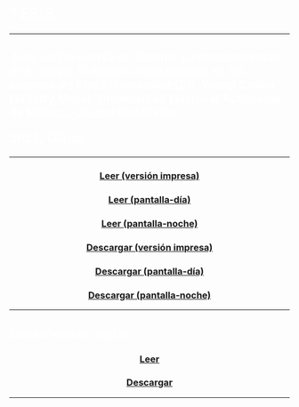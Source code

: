 # <span style="color:white">TESIS</span>

---

## <span style="color:white">José Julián González Osorno. *La trascendencia de lo nimio. El humor como poética en los cuentos de Efrén Hernández* (Dir. Yanna Celina Hadatty Mora). Universidad Nacional Autónoma de México, Ciudad de México, <p class="oldstyle">2022, 130 pp.</p></span>

---

### <center><a href="https://tuxkernel.github.io/julian/julian-printer.pdf">Leer (versión impresa)</a></center>

### <center><a href="https://tuxkernel.github.io/julian/julian-screen-day.pdf">Leer (pantalla-día)</a></center>

### <center><a href="https://tuxkernel.github.io/julian/julian-screen-night.pdf">Leer (pantalla-noche)</a></center>

### <center><a href="https://github.com/tuxkernel/julian/raw/main/julian-printer.pdf">Descargar (versión impresa)</a></center>

### <center><a href="https://github.com/tuxkernel/julian/raw/main/julian-screen-day.pdf">Descargar (pantalla-día)</a></center>

### <center><a href="https://github.com/tuxkernel/julian/raw/main/julian-screen-night.pdf">Descargar (pantalla-noche)</a></center>

---

## <span style="color:white">Conservación digital:</span>

### <center><a href="https://tuxkernel.github.io/julian/julian-pdfa-1b.pdf">Leer</a></center>

### <center><a href="https://github.com/tuxkernel/julian/raw/main/julian-pdfa-1b.pdf">Descargar</a></center>

---
